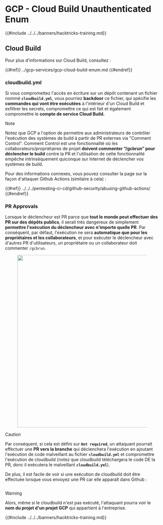 # GCP - Cloud Build Unauthenticated Enum

{{#include ../../../banners/hacktricks-training.md}}

## Cloud Build

Pour plus d'informations sur Cloud Build, consultez :

{{#ref}}
../gcp-services/gcp-cloud-build-enum.md
{{#endref}}

### cloudbuild.yml

Si vous compromettez l'accès en écriture sur un dépôt contenant un fichier nommé **`cloudbuild.yml`**, vous pourriez **backdoor** ce fichier, qui spécifie les **commandes qui vont être exécutées** à l'intérieur d'un Cloud Build et exfiltrer les secrets, compromettre ce qui est fait et également compromettre le **compte de service Cloud Build.**

> [!NOTE]
> Notez que GCP a l'option de permettre aux administrateurs de contrôler l'exécution des systèmes de build à partir de PR externes via "Comment Control". Comment Control est une fonctionnalité où les collaborateurs/propriétaires de projet **doivent commenter “/gcbrun” pour déclencher le build** contre la PR et l'utilisation de cette fonctionnalité empêche intrinsèquement quiconque sur Internet de déclencher vos systèmes de build.

Pour des informations connexes, vous pouvez consulter la page sur la façon d'attaquer Github Actions (similaire à cela) :

{{#ref}}
../../../pentesting-ci-cd/github-security/abusing-github-actions/
{{#endref}}

### PR Approvals

Lorsque le déclencheur est PR parce que **tout le monde peut effectuer des PR sur des dépôts publics**, il serait très dangereux de simplement **permettre l'exécution du déclencheur avec n'importe quelle PR**. Par conséquent, par défaut, l'exécution ne sera **automatique que pour les propriétaires et les collaborateurs**, et pour exécuter le déclencheur avec d'autres PR d'utilisateurs, un propriétaire ou un collaborateur doit commenter `/gcbrun`.

<figure><img src="../../../images/image (339).png" alt="" width="563"><figcaption></figcaption></figure>

> [!CAUTION]
> Par conséquent, si cela est défini sur **`Not required`**, un attaquant pourrait effectuer une **PR vers la branche** qui déclenchera l'exécution en ajoutant l'exécution de code malveillant au fichier **`cloudbuild.yml`** et compromettre l'exécution de cloudbuild (notez que cloudbuild téléchargera le code DE la PR, donc il exécutera le malveillant **`cloudbuild.yml`**).

De plus, il est facile de voir si une exécution de cloudbuild doit être effectuée lorsque vous envoyez une PR car elle apparaît dans Github :

<figure><img src="../../../images/image (340).png" alt=""><figcaption></figcaption></figure>

> [!WARNING]
> Alors, même si le cloudbuild n'est pas exécuté, l'attaquant pourra voir le **nom du projet d'un projet GCP** qui appartient à l'entreprise.

{{#include ../../../banners/hacktricks-training.md}}
